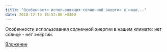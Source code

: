 ```yaml
---
title: "Особенности использования солнечной энергии в наше..."
date: 2018-12-19 15:52:00 +0300
---
```


Особенности использования солнечной энергии в нашем климате: нет солнце - нет энергии.

[Вложение](/assets/vk_photos/2/CLwve8bVZwQ.jpg)
